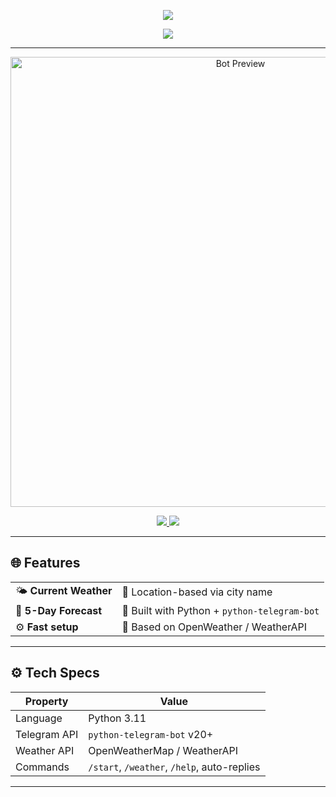 <!-- 🌧️ Weather Bot Header -->
<p align="center">
  <img src="https://capsule-render.vercel.app/api?type=waving&color=1e1e1e&height=200&section=header&text=Telegram%20Weather%20Bot&fontSize=34&fontColor=FFFFFF" />
</p>

<!-- 🌀 Typing Intro -->
<p align="center">
  <img src="https://readme-typing-svg.demolab.com?font=Fira+Code&size=22&pause=1000&color=FFFFFF&background=00000000&center=true&vCenter=true&width=850&lines=Accurate+weather+forecasts+directly+in+Telegram.;Supports+/weather,+location,+alerts,+and+more.;Easy+setup+%7C+Fast+API+%7C+Modern+UX." />
</p>

---

<p align="center">
  <img src="https://github.com/yourusername/assets/raw/main/weather-bot-preview.gif" width="720" title="Bot Preview"/>
</p>

<p align="center">
  <a href="https://t.me/YourWeatherBot">
    <img src="https://img.shields.io/badge/%F0%9F%93%A2%20Try%20it%20on-Telegram-1e1e1e?style=for-the-badge&logo=telegram&logoColor=white" />
  </a>
  <a href="https://github.com/yourusername/telegram-weather-bot/archive/refs/heads/main.zip">
    <img src="https://img.shields.io/badge/%F0%9F%93%9C%20Download-ZIP-1e1e1e?style=for-the-badge&logoColor=white" />
  </a>
</p>

---

## 🌐 Features

| | |
|---|---|
| 🌤 **Current Weather** | 📍 Location-based via city name |
| 📅 **5-Day Forecast** | 🤖 Built with Python + `python-telegram-bot` |
| ⚙️ **Fast setup** | 🧠 Based on OpenWeather / WeatherAPI |

---

## ⚙️ Tech Specs

| Property | Value |
|----------|-------|
| Language | Python 3.11 |
| Telegram API | `python-telegram-bot` v20+ |
| Weather API | OpenWeatherMap / WeatherAPI |
| Commands | `/start`, `/weather`, `/help`, auto-replies |

---
